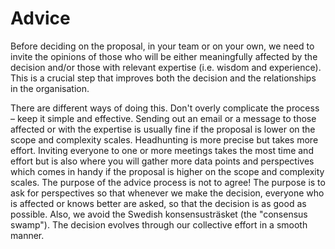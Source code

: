 # Advice

Before deciding on the proposal, in your team or on your own, we need to invite the opinions of those who will be either meaningfully affected by the decision and/or those with relevant expertise \(i.e. wisdom and experience\). This is a crucial step that improves both the decision and the relationships in the organisation.

There are different ways of doing this. Don't overly complicate the process – keep it simple and effective. Sending out an email or a message to those affected or with the expertise is usually fine if the proposal is lower on the scope and complexity scales. Headhunting is more precise but takes more effort. Inviting everyone to one or more meetings takes the most time and effort but is also where you will gather more data points and perspectives which comes in handy if the proposal is higher on the scope and complexity scales. The purpose of the advice process is not to agree! The purpose is to ask for perspectives so that whenever we make the decision, everyone who is affected or knows better are asked, so that the decision is as good as possible. Also, we avoid the Swedish konsensusträsket \(the "consensus swamp"\). The decision evolves through our collective effort in a smooth manner.

